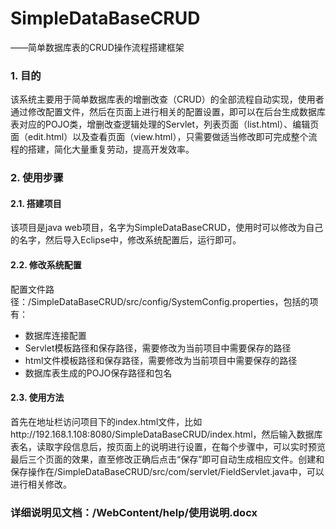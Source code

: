 # SimpleDataBaseCRUD
——简单数据库表的CRUD操作流程搭建框架

### 1.    目的
该系统主要用于简单数据库表的增删改查（CRUD）的全部流程自动实现，使用者通过修改配置文件，然后在页面上进行相关的配置设置，即可以在后台生成数据库表对应的POJO类，增删改查逻辑处理的Servlet，列表页面（list.html）、编辑页面（edit.html）以及查看页面（view.html），只需要做适当修改即可完成整个流程的搭建，简化大量重复劳动，提高开发效率。

### 2.	使用步骤
#### 2.1.	搭建项目
该项目是java web项目，名字为SimpleDataBaseCRUD，使用时可以修改为自己的名字，然后导入Eclipse中，修改系统配置后，运行即可。
#### 2.2.	修改系统配置
配置文件路径：/SimpleDataBaseCRUD/src/config/SystemConfig.properties，包括的项有：  
* 数据库连接配置  
* Servlet模板路径和保存路径，需要修改为当前项目中需要保存的路径  
* html文件模板路径和保存路径，需要修改为当前项目中需要保存的路径  
* 数据库表生成的POJO保存路径和包名  

#### 2.3.	使用方法
首先在地址栏访问项目下的index.html文件，比如http://192.168.1.108:8080/SimpleDataBaseCRUD/index.html，然后输入数据库表名，读取字段信息后，按页面上的说明进行设置，在每个步骤中，可以实时预览最后三个页面的效果，直至修改正确后点击“保存”即可自动生成相应文件。创建和保存操作在/SimpleDataBaseCRUD/src/com/servlet/FieldServlet.java中，可以进行相关修改。

### 详细说明见文档：/WebContent/help/使用说明.docx
